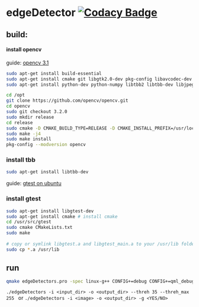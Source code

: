 # edgeDetector  [![Codacy Badge](https://api.codacy.com/project/badge/Grade/f28b4634ee1e4e0a9cf4d766e566584c)](https://www.codacy.com/app/SKutukov/edgeDetector?utm_source=github.com&amp;utm_medium=referral&amp;utm_content=SKutukov/edgeDetector&amp;utm_campaign=Badge_Grade)

## build:
#### install opencv
guide: [opencv 3.1](http://embedonix.com/articles/image-processing/installing-opencv-3-1-0-on-ubuntu/)
```bash
sudo apt-get install build-essential
sudo apt-get install cmake git libgtk2.0-dev pkg-config libavcodec-dev libavformat-dev libswscale-dev
sudo apt-get install python-dev python-numpy libtbb2 libtbb-dev libjpeg-dev libpng-dev libtiff-dev libjasper-dev libdc1394-22-dev

cd /opt
git clone https://github.com/opencv/opencv.git
cd opencv
sudo git checkout 3.2.0
sudo mkdir release
cd release
sudo cmake -D CMAKE_BUILD_TYPE=RELEASE -D CMAKE_INSTALL_PREFIX=/usr/local ..
sudo make -j4
sudo make install
pkg-config --modversion opencv
```
### install tbb
```bash
sudo apt-get install libtbb-dev
```
guide: [gtest on ubuntu](https://www.eriksmistad.no/getting-started-with-google-test-on-ubuntu/)
### install gtest
```bash
sudo apt-get install libgtest-dev
sudo apt-get install cmake # install cmake
cd /usr/src/gtest
sudo cmake CMakeLists.txt
sudo make
 
# copy or symlink libgtest.a and libgtest_main.a to your /usr/lib folder
sudo cp *.a /usr/lib
```
## run
```bash
qmake edgeDetectors.pro -spec linux-g++ CONFIG+=debug CONFIG+=qml_debug && make -j4 
```
``
./edgeDetectors -i <input_dir> -o <output_dir> --threh 35 --threh_max 255 
``
or
``
./edgeDetectors -i <image> -o <output_dir> -g <YES/NO> 
``
